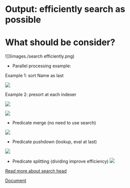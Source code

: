 # Output: efficiently search as possible
# What should be consider?

![](images./search efficiently.png)

* Parallel processing example:

Example 1: sort Name as last

![](images./parallel1.png)

Example 2: presort at each indexer

![](images./parallel2.png)

![](images./parallel3.png)

* Predicate merge (no need to use search)

![](images./merge.png)

* Predicate pushdown (lookup, eval at last)

![](images./pushdown.png)

* Predicate splitting (dividing improve efficiency)
![](images./splitting.png)


[Read more about search head](https://docs.splunk.com/Documentation/Splunk/8.0.3/DistSearch/Whatisdistributedsearch)

[Document](https://docs.splunk.com/Documentation/Splunk/latest/Search/Aboutoptimization)
